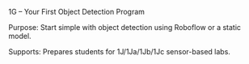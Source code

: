 
1G – Your First Object Detection Program

Purpose: Start simple with object detection using Roboflow or a static model.

Supports: Prepares students for 1J/1Ja/1Jb/1Jc sensor-based labs.

